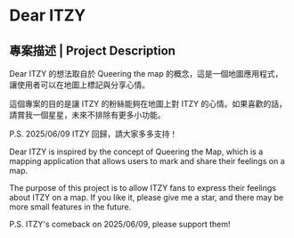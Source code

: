 # Dear ITZY

## 專案描述 | Project Description

Dear ITZY 的想法取自於 Queering the map 的概念，這是一個地圖應用程式，讓使用者可以在地圖上標記與分享心情。

這個專案的目的是讓 ITZY 的粉絲能夠在地圖上對 ITZY 的心情。如果喜歡的話，請賞我一個星星，未來不排除有更多小功能。

P.S. 2025/06/09 ITZY 回歸，請大家多多支持！

Dear ITZY is inspired by the concept of Queering the Map, which is a mapping application that allows users to mark and share their feelings on a map.

The purpose of this project is to allow ITZY fans to express their feelings about ITZY on a map. If you like it, please give me a star, and there may be more small features in the future.

P.S. ITZY's comeback on 2025/06/09, please support them!